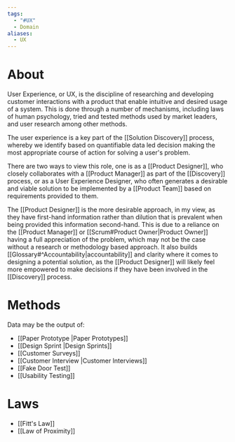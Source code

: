```yaml
---
tags:
  - "#UX"
  - Domain
aliases:
  - UX
---
```


# About
User Experience, or UX, is the discipline of researching and developing customer interactions with a product that enable intuitive and desired usage of a system. This is done through a number of mechanisms, including laws of human psychology, tried and tested methods used by market leaders, and user research among other methods.

The user experience is a key part of the [[Solution Discovery]] process, whereby we identify based on quantifiable data led decision making the most appropriate course of action for solving a user's problem.

There are two ways to view this role, one is as a [[Product Designer]], who closely collaborates with a [[Product Manager]] as part of the [[Discovery]] process, or as a User Experience Designer, who often generates a desirable and viable solution to be implemented by a [[Product Team]] based on requirements provided to them.

The [[Product Designer]] is the more desirable approach, in my view, as they have first-hand information rather than dilution that is prevalent when being provided this information second-hand. This is due to a reliance on the [[Product Manager]] or [[Scrum#Product Owner|Product Owner]] having a full appreciation of the problem, which may not be the case without a research or methodology based approach. It also builds [[Glossary#^Accountability|accountability]] and clarity where it comes to designing a potential solution, as the [[Product Designer]] will likely feel more empowered to make decisions if they have been involved in the [[Discovery]] process.
# Methods
Data may be the output of:
- [[Paper Prototype |Paper Prototypes]]
- [[Design Sprint |Design Sprints]]
- [[Customer Surveys]]
- [[Customer Interview |Customer Interviews]]
- [[Fake Door Test]]
- [[Usability Testing]]
# Laws
- [[Fitt's Law]]
- [[Law of Proximity]]